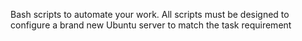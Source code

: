 Bash scripts to automate your work. All scripts must be designed to configure a brand new Ubuntu server to match the task requirement
